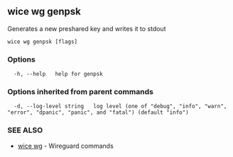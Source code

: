 ## wice wg genpsk

Generates a new preshared key and writes it to stdout

```
wice wg genpsk [flags]
```

### Options

```
  -h, --help   help for genpsk
```

### Options inherited from parent commands

```
  -d, --log-level string   log level (one of "debug", "info", "warn", "error", "dpanic", "panic", and "fatal") (default "info")
```

### SEE ALSO

* [wice wg](wice_wg.md)	 - Wireguard commands

